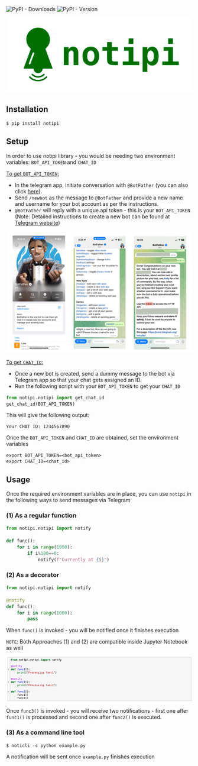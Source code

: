 ![PyPI - Downloads](https://img.shields.io/pypi/dm/notipi) ![PyPI - Version](https://img.shields.io/pypi/v/notipi)

<p align="center">
  <img src="assets/logo.png" alt="Logo" width="600"/>
</p>

## Installation
    $ pip install notipi 

## Setup
In order to use notipi library - you would be needing two environment variables: `BOT_API_TOKEN` and `CHAT_ID`

<u>To get `BOT_API_TOKEN`:</u>

- In the telegram app, initiate conversation with `@BotFather` (you can also click [here](https://t.me/BotFather)).
- Send `/newbot` as the message to `@BotFather` and provide a new name and username for your bot account as per the instructions.
- `@BotFather` will reply with a unique api token - this is your `BOT_API_TOKEN` <br>
(Note: Detailed instructions to create a new bot can be found at [Telegram website](https://core.telegram.org/bots/features#creating-a-new-bot:~:text=and%20managing%20bots.-,Creating%20a%20new%20bot,-Use%20the%20/newbot))

<p align="center">
  <img src="assets/bot_creation_steps.jpeg" alt="Logo" width="600"/>
</p>

<u>To get `CHAT_ID`:</u>
- Once a new bot is created, send a dummy message to the bot via Telegram app so that your chat gets assigned an ID. <br>
- Run the following script with your `BOT_API_TOKEN` to get your `CHAT_ID`
```python
from notipi.notipi import get_chat_id
get_chat_id(BOT_API_TOKEN)
```

This will give the following output:
```
Your CHAT ID: 1234567890
```

Once the `BOT_API_TOKEN` and `CHAT_ID` are obtained, set the environment variables

    export BOT_API_TOKEN=<bot_api_token>
    export CHAT_ID=<chat_id>

## Usage

Once the required environment variables are in place, you can use `notipi` in the following ways to send messages via Telegram

### (1) As a regular function

```python
from notipi.notipi import notify

def func():
    for i in range(1000):
        if i%100==0:
            notify(f"Currently at {i}")
```

### (2) As a decorator
```python
from notipi.notipi import notify

@notify
def func():
    for i in range(1000):
        pass
```

When `func()` is invoked - you will be notified once it finishes execution

`NOTE`: Both Approaches (1) and (2) are compatible inside Jupyter Notebook as well

<p align="left">
  <img src="assets/notebook_screenshot.jpg" alt="Logo" width="900"/>
</p>

Once `func3()` is invoked - you will receive two notifications - first one after `func1()` is processed and second one after `func2()` is executed.

### (3) As a command line tool
    $ noticli -c python example.py
A notification will be sent once `example.py` finishes execution